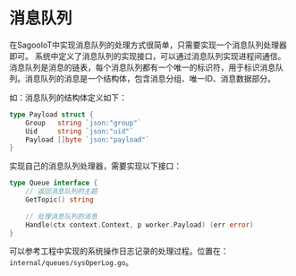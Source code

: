 # 消息队列

在SagooIoT中实现消息队列的处理方式很简单，只需要实现一个消息队列处理器即可。
系统中定义了消息队列的实现接口，可以通过消息队列实现进程间通信。消息队列是消息的链表，每个消息队列都有一个唯一的标识符，用于标识消息队列。消息队列的消息是一个结构体，包含消息分组、唯一ID、消息数据部分。

如：消息队列的结构体定义如下：

```go
type Payload struct {
	Group   string `json:"group"`
	Uid     string `json:"uid"`
	Payload []byte `json:"payload"`
}
```

实现自己的消息队列处理器，需要实现以下接口：

```go
type Queue interface {
    // 返回消息队列的主题
    GetTopic() string
    
    // 处理消息队列的消息
    Handle(ctx context.Context, p worker.Payload) (err error)
}
``` 

可以参考工程中实现的系统操作日志记录的处理过程。位置在：`internal/queues/sysOperLog.go`。
